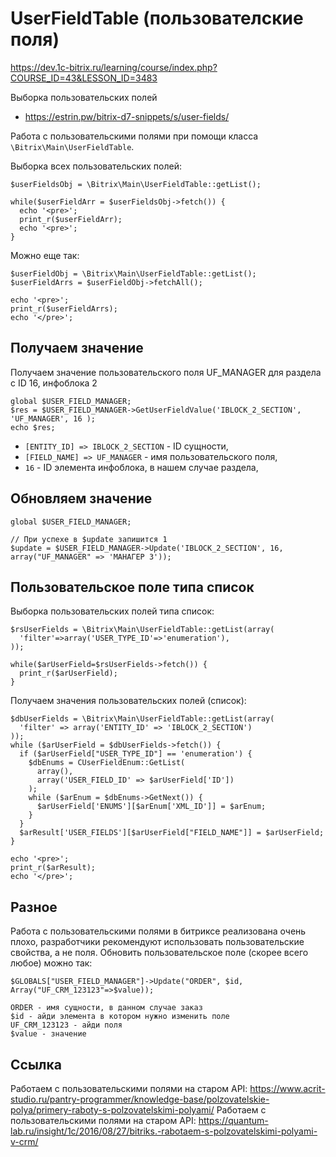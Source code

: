 # UserFieldTable (пользователские поля)
https://dev.1c-bitrix.ru/learning/course/index.php?COURSE_ID=43&LESSON_ID=3483

Выборка пользовательских полей
- https://estrin.pw/bitrix-d7-snippets/s/user-fields/

Работа с пользовательскими полями при помощи класса `\Bitrix\Main\UserFieldTable`.

Выборка всех пользовательских полей:

    $userFieldsObj = \Bitrix\Main\UserFieldTable::getList();

    while($userFieldArr = $userFieldsObj->fetch()) {
      echo '<pre>';
      print_r($userFieldArr);
      echo '<pre>';
    }

Можно еще так:

    $userFieldObj = \Bitrix\Main\UserFieldTable::getList();
    $userFieldArrs = $userFieldObj->fetchAll();

    echo '<pre>';
    print_r($userFieldArrs);
    echo '</pre>';

## Получаем значение
Получаем значение пользовательского поля UF_MANAGER для раздела с ID 16, инфоблока 2

    global $USER_FIELD_MANAGER;
    $res = $USER_FIELD_MANAGER->GetUserFieldValue('IBLOCK_2_SECTION', 'UF_MANAGER', 16 );
    echo $res;

- `[ENTITY_ID] => IBLOCK_2_SECTION` - ID сущности,
- `[FIELD_NAME] => UF_MANAGER` - имя пользовательского поля,
- `16` - ID элемента инфоблока, в нашем случае раздела,

## Обновляем значение

    global $USER_FIELD_MANAGER;

    // При успехе в $update запишится 1
    $update = $USER_FIELD_MANAGER->Update('IBLOCK_2_SECTION', 16, array("UF_MANAGER" => 'МАНАГЕР 3'));

## Пользовательское поле типа список
Выборка пользовательских полей типа список:

    $rsUserFields = \Bitrix\Main\UserFieldTable::getList(array(
      'filter'=>array('USER_TYPE_ID'=>'enumeration'),
    ));

    while($arUserField=$rsUserFields->fetch()) {
      print_r($arUserField);
    }

Получаем значения пользовательских полей (список):

    $dbUserFields = \Bitrix\Main\UserFieldTable::getList(array(
      'filter' => array('ENTITY_ID' => 'IBLOCK_2_SECTION')
    ));
    while ($arUserField = $dbUserFields->fetch()) {
      if ($arUserField["USER_TYPE_ID"] == 'enumeration') {
        $dbEnums = CUserFieldEnum::GetList(
          array(),
          array('USER_FIELD_ID' => $arUserField['ID'])
        );
        while ($arEnum = $dbEnums->GetNext()) {
          $arUserField['ENUMS'][$arEnum['XML_ID']] = $arEnum;
        }
      }
      $arResult['USER_FIELDS'][$arUserField["FIELD_NAME"]] = $arUserField;
    }

    echo '<pre>';
    print_r($arResult);
    echo '</pre>';

## Разное
Работа с пользовательскими полями в битриксе реализована очень плохо, разработчики рекомендуют использовать пользовательские свойства, а не поля. Обновить пользовательское поле (скорее всего любое) можно так:

    $GLOBALS["USER_FIELD_MANAGER"]->Update("ORDER", $id, Array("UF_CRM_123123"=>$value)); 

    ORDER - имя сущности, в данном случае заказ
    $id - айди элемента в котором нужно изменить поле
    UF_CRM_123123 - айди поля
    $value - значение

## Ссылка
Работаем с пользовательскими полями на старом API: https://www.acrit-studio.ru/pantry-programmer/knowledge-base/polzovatelskie-polya/primery-raboty-s-polzovatelskimi-polyami/
Работаем с пользовательскими полями на старом API: https://quantum-lab.ru/insight/1c/2016/08/27/bitriks.-rabotaem-s-polzovatelskimi-polyami-v-crm/
